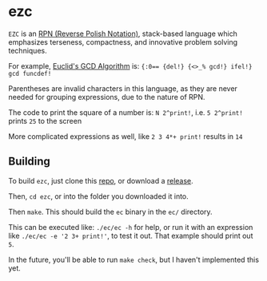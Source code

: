 
# ezc

`EZC` is an [RPN (Reverse Polish Notation)](https://en.wikipedia.org/wiki/Reverse_Polish_notation), stack-based language which emphasizes terseness, compactness, and innovative problem solving techniques. 

For example, [Euclid's GCD Algorithm](https://en.wikipedia.org/wiki/Euclidean_algorithm) is: `{:0== {del!} {<>_% gcd!} ifel!} gcd funcdef!`

Parentheses are invalid characters in this language, as they are never needed for grouping expressions, due to the nature of RPN.



The code to print the square of a number is: `N 2^print!`, i.e. `5 2^print!` prints `25` to the screen

More complicated expressions as well, like `2 3 4*+ print!` results in `14`



## Building

To build `ezc`, just clone this [repo](https://github.com/chemicaldevelopment/ezc), or download a [release](https://github.com/ChemicalDevelopment/ezc/releases).

Then, `cd ezc`, or into the folder you downloaded it into.

Then `make`. This should build the `ec` binary in the `ec/` directory.

This can be executed like: `./ec/ec -h` for help, or run it with an expression like `./ec/ec -e '2 3+ print!'`, to test it out. That example should print out `5`.

In the future, you'll be able to run `make check`, but I haven't implemented this yet.






